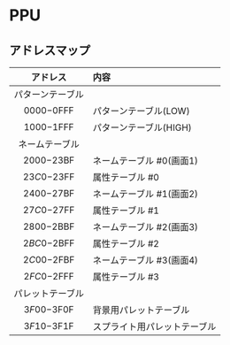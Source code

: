 # PPU
## アドレスマップ
|アドレス|内容|
|:-:|:-|
|パターンテーブル||
|$0000-$0FFF|パターンテーブル(LOW)|
|$1000-$1FFF|パターンテーブル(HIGH)|
|ネームテーブル||
|$2000-$23BF|ネームテーブル #0(画面1)|
|$23C0-$23FF|属性テーブル #0|
|$2400-$27BF|ネームテーブル #1(画面2)|
|$27C0-$27FF|属性テーブル #1|
|$2800-$2BBF|ネームテーブル #2(画面3)|
|$2BC0-$2BFF|属性テーブル #2|
|$2C00-$2FBF|ネームテーブル #3(画面4)|
|$2FC0-$2FFF|属性テーブル #3|
|パレットテーブル||
|$3F00-$3F0F|背景用パレットテーブル|
|$3F10-$3F1F|スプライト用パレットテーブル|

